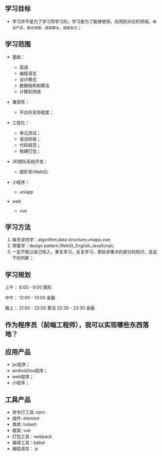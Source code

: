 ## 学习目标

* 学习并不是为了学习而学习的，学习是为了能够使用，应用到对应的领域，`做出产品，做出贡献，成就事业，成就自己`；

## 学习范围

* 基础：
  + 英语
  + 编程语言
  + 设计模式
  + 数据结构和算法
  + 计算机网络

* 兼容性：
  + 平台的支持程度；

* 工程化：
  + 单元测试；
  + 语法检查；
  + 代码规范；
  + 构建打包；

* 3D图形系统开发：
  + 图形学/WebGL

* 小程序：
  + uniapp

* web
  + vue

## 学习方法

1. 每天坚持学：algorithm,data structure,uniapp,vue;
2. 带着学：design pattern,WebGL,English,JavaScript;
3. 一定不能让自己陷入，重复学习，反复学习，那些非重点的部分的知识，这会干扰判断；

## 学习规划

上午：
8:00 - 9:00 图形

中午：
12:00 - 13:00 金融

晚上：
21:00 - 22:00 算法
22:30 - 23:30 金融

## 作为程序员（前端工程师），我可以实现哪些东西落地？

## 应用产品

* pc程序；
* android/ios程序；
* web程序；
* 小程序；

## 工具产品

* 命令行工具: npm
* 组件: element
* 类库: lodash
* 框架: vue
* 打包工具：webpack
* 编译工具：babel
* 编程语言： js